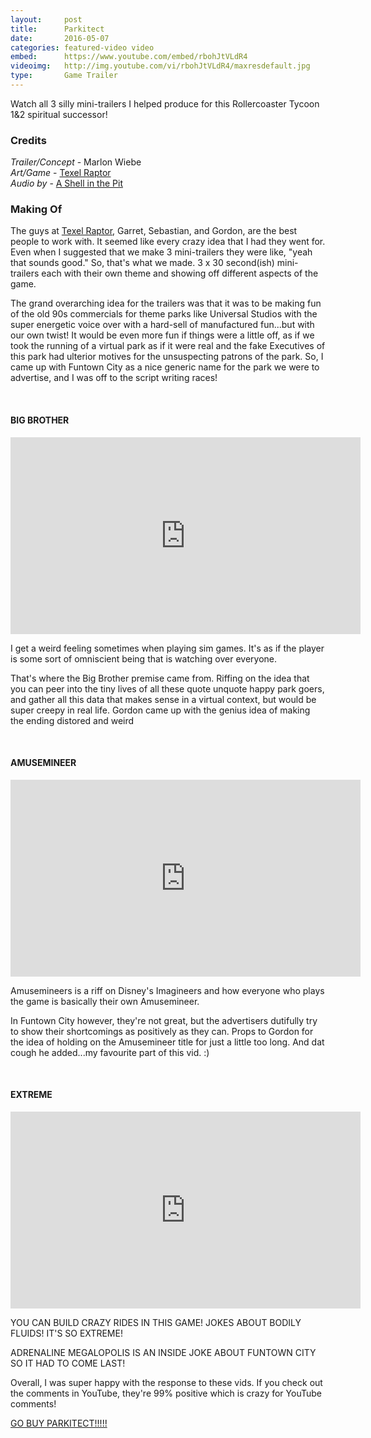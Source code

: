 ```yaml
---
layout:     post
title:      Parkitect
date:       2016-05-07
categories: featured-video video
embed:      https://www.youtube.com/embed/rbohJtVLdR4
videoimg:   http://img.youtube.com/vi/rbohJtVLdR4/maxresdefault.jpg
type:       Game Trailer
---
```


Watch all 3 silly mini-trailers I helped produce for this Rollercoaster Tycoon 1&2 spiritual successor!

### Credits  

_Trailer/Concept_ - Marlon Wiebe  
_Art/Game_ - [Texel Raptor](https://texel-raptor.itch.io)  
_Audio by_ - [A Shell in the Pit](http://www.ashellinthepit.com)  

### Making Of  

The guys at [Texel Raptor](https://texel-raptor.itch.io), Garret, Sebastian, and Gordon, are the best people to work with.  It seemed like every crazy idea that I had they went for.  Even when I suggested that we make 3 mini-trailers they were like, "yeah that sounds good."  So, that's what we made.  3 x 30 second(ish) mini-trailers each with their own theme and showing off different aspects of the game.

The grand overarching idea for the trailers was that it was to be making fun of the old 90s commercials for theme parks like Universal Studios with the super energetic voice over with a hard-sell of manufactured fun...but with our own twist!  It would be even more fun if things were a little off, as if we took the running of a virtual park as if it were real and the fake Executives of this park had ulterior motives for the unsuspecting patrons of the park.  So, I came up with Funtown City as a nice generic name for the park we were to advertise, and I was off to the script writing races!

<br/>

#### BIG BROTHER  

<div class="video-splash">
<iframe width="560" height="315" src="https://www.youtube.com/embed/rbohJtVLdR4" frameborder="0" allowfullscreen></iframe>
</div>

I get a weird feeling sometimes when playing sim games.  It's as if the player is some sort of omniscient being that is watching over everyone.

That's where the Big Brother premise came from.  Riffing on the idea that you can peer into the tiny lives of all these quote unquote happy park goers, and gather all this data that makes sense in a virtual context, but would be super creepy in real life.  Gordon came up with the genius idea of making the ending distored and weird

<br/>

#### AMUSEMINEER  

<div class="video-splash">
<iframe width="560" height="315" src="https://www.youtube.com/embed/RvAimjvBmZA" frameborder="0" allowfullscreen></iframe>
</div>

Amusemineers is a riff on Disney's Imagineers and how everyone who plays the game is basically their own Amusemineer.  

In Funtown City however, they're not great, but the advertisers dutifully try to show their shortcomings as positively as they can.  Props to Gordon for the idea of holding on the Amusemineer title for just a little too long.  And dat cough he added...my favourite part of this vid. :)

<br/>

#### EXTREME  

<div class="video-splash">
<iframe width="560" height="315" src="https://www.youtube.com/embed/MtygNtF0B2E" frameborder="0" allowfullscreen></iframe>
</div>

YOU CAN BUILD CRAZY RIDES IN THIS GAME!  JOKES ABOUT BODILY FLUIDS!  IT'S SO EXTREME!  

ADRENALINE MEGALOPOLIS IS AN INSIDE JOKE ABOUT FUNTOWN CITY SO IT HAD TO COME LAST!

Overall, I was super happy with the response to these vids.  If you check out the comments in YouTube, they're 99% positive which is crazy for YouTube comments!

[GO BUY PARKITECT!!!!!](http://store.steampowered.com/app/453090/)
